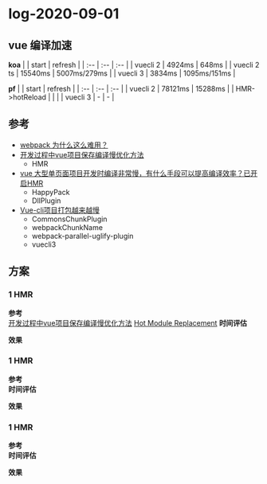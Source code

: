 # log-2020-09-01

## vue 编译加速

**koa**
|  | start | refresh | 
| :-- | :-- | :-- |
| vuecli 2 | 4924ms | 648ms |
| vuecli 2 ts | 15540ms | 5007ms/279ms |
| vuecli 3 | 3834ms | 1095ms/151ms |

**pf**
|  | start | refresh | 
| :-- | :-- | :-- |
| vuecli 2 | 78121ms | 15288ms |
| HMR->hotReload |  |  |
| vuecli 3 | - | - |


## 参考
- [webpack 为什么这么难用？](https://zhuanlan.zhihu.com/p/32148338)
- [开发过程中vue项目保存编译慢优化方法](https://blog.csdn.net/weixin_38659265/article/details/87815618)
  - HMR
- [vue 大型单页面项目开发时编译非常慢，有什么手段可以提高编译效率？已开启HMR](https://www.imooc.com/wenda/detail/399548)
  - HappyPack
  - DllPlugin
- [Vue-cli项目打包越来越慢](https://forum.vuejs.org/t/vue-cli/42010/6)
  - CommonsChunkPlugin
  - webpackChunkName
  - webpack-parallel-uglify-plugin
  - vuecli3

## 方案

### 1 HMR
**参考**  
[开发过程中vue项目保存编译慢优化方法](https://blog.csdn.net/weixin_38659265/article/details/87815618)
[Hot Module Replacement](https://webpack.js.org/guides/hot-module-replacement/#enabling-hmr)
**时间评估**  

**效果**  


### 1 HMR
**参考**  
**时间评估**  

**效果**  

### 1 HMR
**参考**  
**时间评估**  

**效果**  
